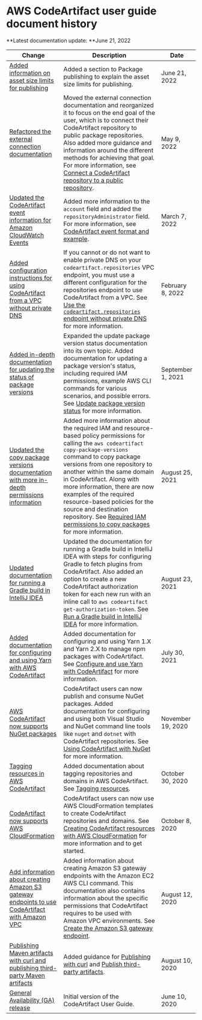 # AWS CodeArtifact user guide document history<a name="history"></a>

**Latest documentation update: **June 21, 2022

| Change | Description | Date | 
| --- |--- |--- |
| [Added information on asset size limits for publishing](#history) | Added a section to Package publishing to explain the asset size limits for publishing\. | June 21, 2022 | 
| [Refactored the external connection documentation](#history) | Moved the external connection documentation and reorganized it to focus on the end goal of the user, which is to connect their CodeArtifact repository to public package repositories\. Also added more guidance and information around the different methods for achieving that goal\. For more information, see [Connect a CodeArtifact repository to a public repository](external-connection.md)\.  | May 9, 2022 | 
| [Updated the CodeArtifact event information for Amazon CloudWatch Events](#history) | Added more information to the `account` field and added the `repositoryAdministrator` field\. For more information, see [CodeArtifact event format and example](service-event-format-example.md)\.  | March 7, 2022 | 
| [Added configuration instructions for using CodeArtifact from a VPC without private DNS](#history) | If you cannot or do not want to enable private DNS on your `codeartifact.repositories` VPC endpoint, you must use a different configuration for the repositories endpoint to use CodeArtifact from a VPC\. See [Use the `codeartifact.repositories` endpoint without private DNS](use-codeartifact-from-vpc.md#use-codeartifact-from-vpc-no-private-dns) for more information\.  | February 8, 2022 | 
| [Added in\-depth documentation for updating the status of package versions](#history) |  Expanded the update package version status documentation into its own topic\. Added documentation for updating a package version's status, including required IAM permissions, example AWS CLI commands for various scenarios, and possible errors\. See [Update package version status](update-package-version-status.md) for more information\.  | September 1, 2021 | 
| [Updated the copy package versions documentation with more in\-depth permissions information](#history) |  Added more information about the required IAM and resource\-based policy permissions for calling the `aws codeartifact copy-package-versions` command to copy package versions from one repository to another within the same domain in CodeArtifact\. Along with more information, there are now examples of the required resource\-based policies for the source and destination repository\. See [Required IAM permissions to copy packages](copy-package.md#copypackageversions-iam-actions) for more information\.  | August 25, 2021 | 
| [Updated documentation for running a Gradle build in IntelliJ IDEA](#history) |  Updated the documentation for running a Gradle build in IntelliJ IDEA with steps for configuring Gradle to fetch plugins from CodeArtifact\. Also added an option to create a new CodeArtifact authorization token for each new run with an inline call to `aws codeartifact get-authorization-token`\. See [Run a Gradle build in IntelliJ IDEA](maven-gradle.md#gradle-intellij) for more information\.  | August 23, 2021 | 
| [Added documentation for configuring and using Yarn with AWS CodeArtifact](#history) |  Added documentation for configuring and using Yarn 1\.X and Yarn 2\.X to manage npm packages with CodeArtifact\. See [Configure and use Yarn with CodeArtifact](npm-yarn.md) for more information\.  | July 30, 2021 | 
| [AWS CodeArtifact now supports NuGet packages](#history) |  CodeArtifact users can now publish and consume NuGet packages\. Added documentation for configuring and using both Visual Studio and NuGet command line tools like `nuget` and `dotnet` with CodeArtifact repositories\. See [Using CodeArtifact with NuGet](using-nuget.md) for more information\.  | November 19, 2020 | 
| [Tagging resources in AWS CodeArtifact](#history) |  Added documentation about tagging repositories and domains in AWS CodeArtifact\. See [Tagging resources](tag-resources.md)\.  | October 30, 2020 | 
| [CodeArtifact now supports AWS CloudFormation](#history) |  CodeArtifact users can now use AWS CloudFormation templates to create CodeArtifact repositories and domains\. See [Creating CodeArtifact resources with AWS CloudFormation](cloudformation-codeartifact.md) for more information and to get started\.  | October 8, 2020 | 
| [Add information about creating Amazon S3 gateway endpoints to use CodeArtifact with Amazon VPC](#history) |  Added information about creating Amazon S3 gateway endpoints with the Amazon EC2 AWS CLI command\. This documentation also contains information about the specific permissions that CodeArtifact requires to be used with Amazon VPC environments\. See [Create the Amazon S3 gateway endpoint](create-s3-gateway-endpoint.md)\.  | August 12, 2020 | 
| [Publishing Maven artifacts with curl and publishing third\-party Maven artifacts](#history) |  Added guidance for [Publishing with curl](maven-curl.md) and [Publish third\-party artifacts](maven-mvn.md#publishing-third-party-artifacts)\.  | August 10, 2020 | 
| [General Availability \(GA\) release](#history) |  Initial version of the CodeArtifact User Guide\.  | June 10, 2020 | 